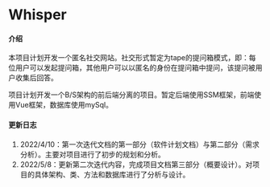 # Whisper

#### 介绍

本项目计划开发一个匿名社交网站。社交形式暂定为tape的提问箱模式，即：每位用户可以发起提问箱，其他用户可以以匿名的身份在提问箱中提问，该提问被用户收集后回答。

项目计划开发一个B/S架构的前后端分离的项目。暂定后端使用SSM框架，前端使用Vue框架，数据库使用mySql。

#### 更新日志

1. 2022/4/10：第一次迭代文档的第一部分（软件计划文档）与第二部分（需求分析）。主要对项目进行了初步的规划和分析。
1. 2022/5/8：更新第二次迭代内容，完成项目文档第三部分（概要设计）。对项目的具体架构、类、方法和数据库进行了分析与设计。
